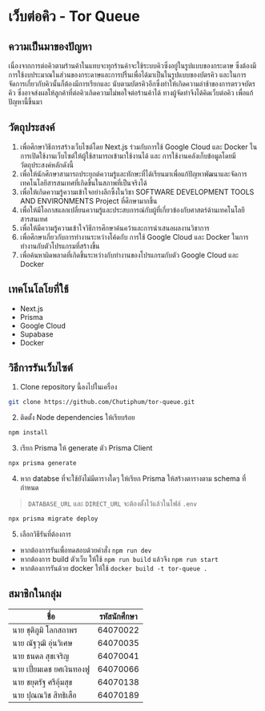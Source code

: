 # เว็บต่อคิว - Tor Queue

## ความเป็นมาของปัญหา
เนื่องจากการต่อคิวตามร้านค้าในแทบจะทุกร้านค้าจะใช้ระบบคิวซึ่งอยู่ในรูปแบบของกระดาษ ซึ่งต้องมีการใช้งบประมาณในส่วนของกระดาษและการปริ้นเพื่อได้มาเป็นในรูปแบบของบัตรคิว และในการจัดการเกี่ยวกับคิวนั้นก็ต้องมีการเรียกและ นับตามบัตรคิวอีกซึ่งทำให้เกิดความล่าช้าของการตรวจบัตรคิว ซึ่งอาจส่งผลให้ลูกค้าที่ต่อคิวเกิดความไม่พอใจต่อร้านค้าได้ ทางผู้จัดทำจึงได้คิดเว็บต่อคิว เพื่อแก้ปัญหานี้ขึ้นมา

## วัตถุประสงค์
1. เพื่อศึกษาวิธีการสร้างเว็บไซต์โดย Next.js ร่วมกับการใช้ Google Cloud และ Docker ในการเปิดใช้งานเว็บไซต์ให้ผู้ใช้สามารถเข้ามาใช้งานได้ และ การใช้งานคลังเก็บข้อมูลโดยมีวัตถุประสงค์หลักดังนี้
2. เพื่อให้นักศึกษาสามารถประยุกต์ความรู้และทักษะที่ได้เรียนมาเพื่อแก้ปัญหาพัฒนาและจัดการเทคโนโลยีสารสนเทศที่เกิดขึ้นในสภาพที่เป็นจริงได้
3. เพื่อให้เกิดความรู้ความเข้าใจอย่างลึกซึ้งในวิชา SOFTWARE DEVELOPMENT TOOLS AND ENVIRONMENTS Project ที่ศึกษามากขึ้น
4. เพื่อให้มีโอกาสแลกเปลี่ยนความรู้และประสบการณ์กับผู้ที่เกี่ยวข้องกับศาสตร์ด้านเทคโนโลยี สารสนเทศ
5. เพื่อให้มีความรู้ความเข้าใจวิธีการศึกษาค้นคว้าและการนำเสนอผลงานวิชาการ
6. เพื่อศึกษาเกี่ยวกับการทำงานระหว่างโค้ดกับ การใช้ Google Cloud และ Docker ในการทำงานกับตัวโปรแกรมที่สร้างขึ้น
7. เพื่อค้นหาผิดพลาดที่เกิดขึ้นระหว่างกับทำงานของโปรแกรมกับตัว Google Cloud และ Docker

## เทคโนโลโยที่ใช้
- Next.js
- Prisma
- Google Cloud
- Supabase
- Docker

## วิธีการรันเว็บไซต์
1. Clone repository นี้ลงไปในเครื่อง
```sh
git clone https://github.com/Chutiphum/tor-queue.git
```
2. ติดตั้ง Node dependencies ให้เรียบร้อย
```sh
npm install
```
3. เรียก Prisma ให้ generate ตัว Prisma Client
```sh
npx prisma generate
```
4. หาก databse ที่จะใช้ยังไม่มีตารางใดๆ ให้เรียก Prisma ให้สร้างตารางตาม schema ที่กำหนด
> `DATABASE_URL` และ `DIRECT_URL` จะต้องตั้งไว้แล้วในไฟล์ `.env`
```sh
npx prisma migrate deploy
```
5. เลือกวิธีรันที่ต้องการ
- หากต้องการรันเพื่อทดสอบด้วยคำสั่ง `npm run dev`
- หากต้องการ build ตัวเว็บ ให้ใช้ `npm run build` แล้วจึง `npm run start`
- หากต้องการรันด้วย docker ให้ใช้ `docker build -t tor-queue .`

## สมาชิกในกลุ่ม

| ชื่อ | รหัสนักศึกษา |
| -------- | -------- |
| นาย ชุติภูมิ  โลกสถาพร	|	64070022 |
| นาย ณัฐวุฒิ อุ่นวิเศษ	|		64070035 |
| นาย ธนดล สุขเจริญ		|	64070041 |
| นาย เปี่ยมเดช  ยศเงินทองฟู	| 64070066 |
| นาย ชยุตรัฐ ศรีอุ้มสุข 	|		64070138 |
| นาย ปุณณวิช สิทธิเสือ	|	64070189 |

